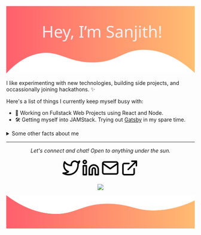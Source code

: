 <img src="https://raw.githubusercontent.com/sanjithpk/sanjithpk/master/readme/hero.svg" alt="hero image">

I like experimenting with new technologies, building side projects, and occassionally joining hackathons. ✨

Here's a list of things I currently keep myself busy with:

- 🚀 Working on Fullstack Web Projects using React and Node.
- 🛠 Getting myself into JAMStack. Trying out [Gatsby](https://remix.run) in my spare time.

<details>
  <summary>Some other facts about me</summary>

![My github stats](https://github-readme-stats.vercel.app/api?username=sanjithpk&show_icons=true)

</details>

<hr>
<p align="center">
  <i>Let's connect and chat! Open to anything under the sun.</i>

  <p align="center">
    <a href="https://twitter.com/sanjithpk" alt="Icon"><img src="https://raw.githubusercontent.com/sanjithpk/sanjithpk/master/readme/twitter.svg"></a>
    <a href="https://linkedin.com/in/sanjithpk" alt="Icon"><img src="https://raw.githubusercontent.com/sanjithpk/sanjithpk/master/readme/linkedin.svg"></a>
    <a href="mailto:sanjithpk07@gmail.com" alt="Icon"><img src="https://raw.githubusercontent.com/sanjithpk/sanjithpk/master/readme/mail.svg"></a>
    <a href="https://sanjith.me" alt="Icon"><img src="https://raw.githubusercontent.com/sanjithpk/sanjithpk/master/readme/external-link.svg"></a>
  </p>

  <p align="center">
    <img align="center" src="https://visitor-badge.glitch.me/badge?page_id=sanjithpk.visitor-badge">
  </p>
</p>

<img src="https://raw.githubusercontent.com/sanjithpk/sanjithpk/master/readme/footer.svg" alt="footer image">
